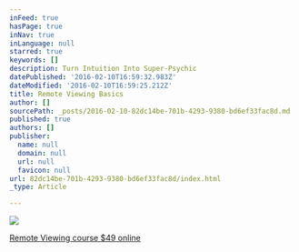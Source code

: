 ```yaml
---
inFeed: true
hasPage: true
inNav: true
inLanguage: null
starred: true
keywords: []
description: Turn Intuition Into Super-Psychic
datePublished: '2016-02-10T16:59:32.983Z'
dateModified: '2016-02-10T16:59:25.212Z'
title: Remote Viewing Basics
author: []
sourcePath: _posts/2016-02-10-82dc14be-701b-4293-9380-bd6ef33fac8d.md
published: true
authors: []
publisher:
  name: null
  domain: null
  url: null
  favicon: null
url: 82dc14be-701b-4293-9380-bd6ef33fac8d/index.html
_type: Article

---
```

![](https://the-grid-user-content.s3-us-west-2.amazonaws.com/4c3044c4-d627-48f2-a948-af2630f5f7d3.jpg)

[Remote Viewing course $49 online ][0]

[0]: https://www.udemy.com/remote-viewing-basics/?couponCode=Corporate-Prophet